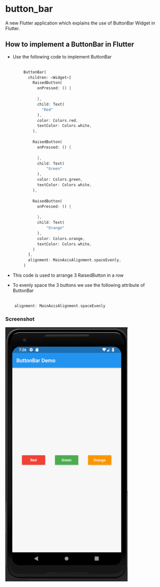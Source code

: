# button_bar

A new Flutter application which explains the use of ButtonBar Widget in Flutter.

## How to implement a ButtonBar in Flutter

- Use the following code to implement ButtonBar

```dart

        ButtonBar(
          children: <Widget>[
            RaisedButton(
              onPressed: () {

              },
              child: Text(
                "Red"
              ),
              color: Colors.red,
              textColor: Colors.white,
            ),

            RaisedButton(
              onPressed: () {

              },
              child: Text(
                  "Green"
              ),
              color: Colors.green,
              textColor: Colors.white,
            ),

            RaisedButton(
              onPressed: () {

              },
              child: Text(
                  "Orange"
              ),
              color: Colors.orange,
              textColor: Colors.white,
            )
          ],
          alignment: MainAxisAlignment.spaceEvenly,
        )

```

- This code is used to arrange 3 RaisedButton in a row

- To evenly space the 3 buttons we use the following attribute of ButtonBar

```dart

    alignment: MainAxisAlignment.spaceEvenly

```


### Screenshot

![](screenshot/screen.png)

